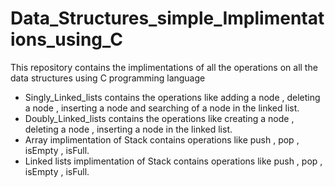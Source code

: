 # Data_Structures_simple_Implimentations_using_C
This repository contains the implimentations of all the operations on all the data structures using C programming language

<ul>
  <li>
    Singly_Linked_lists contains the operations like adding a node , deleting a node , inserting a node and searching of a node in the linked list.
  </li>
  <li>
    Doubly_Linked_lists contains the operations like creating a node , deleting a node , inserting a node in the linked list.
  </li>
  <li>
    Array implimentation of Stack contains operations like push , pop , isEmpty , isFull.
  </li>
  <li>
    Linked lists implimentation of Stack contains operations like push , pop , isEmpty , isFull.
  </li>
</ul>
